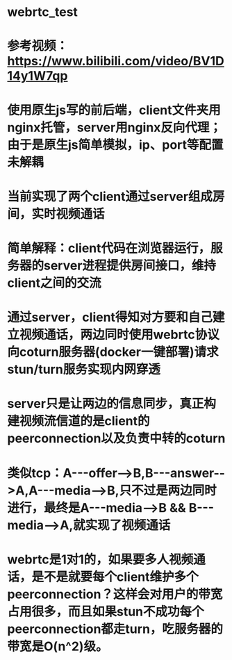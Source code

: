 # webrtc_test
# 参考视频：https://www.bilibili.com/video/BV1D14y1W7qp

# 使用原生js写的前后端，client文件夹用nginx托管，server用nginx反向代理；由于是原生js简单模拟，ip、port等配置未解耦
# 当前实现了两个client通过server组成房间，实时视频通话

# 简单解释：client代码在浏览器运行，服务器的server进程提供房间接口，维持client之间的交流
# 通过server，client得知对方要和自己建立视频通话，两边同时使用webrtc协议向coturn服务器(docker一键部署)请求stun/turn服务实现内网穿透

# server只是让两边的信息同步，真正构建视频流信道的是client的peerconnection以及负责中转的coturn
# 类似tcp：A---offer-->B,B---answer-->A,A---media-->B,只不过是两边同时进行，最终是A---media-->B && B---media-->A,就实现了视频通话

# webrtc是1对1的，如果要多人视频通话，是不是就要每个client维护多个peerconnection？这样会对用户的带宽占用很多，而且如果stun不成功每个peerconnection都走turn，吃服务器的带宽是O(n^2)级。
